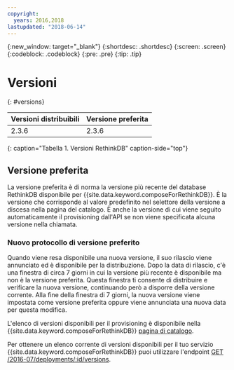 ```yaml
---
copyright:
  years: 2016,2018
lastupdated: "2018-06-14"
---
```


{:new_window: target="_blank"}
{:shortdesc: .shortdesc}
{:screen: .screen}
{:codeblock: .codeblock}
{:pre: .pre}
{:tip: .tip}

# Versioni 
{: #versions}

Versioni distribuibili| Versione preferita
----------|-----------
2.3.6 | 2.3.6
{: caption="Tabella 1. Versioni RethinkDB" caption-side="top"}

## Versione preferita

La versione preferita è di norma la versione più recente del database RethinkDB disponibile per {{site.data.keyword.composeForRethinkDB}}. È la versione che corrisponde al valore predefinito nel selettore della versione a discesa nella pagina del catalogo. È anche la versione di cui viene seguito automaticamente il provisioning dall'API se non viene specificata alcuna versione nella chiamata.

### Nuovo protocollo di versione preferito

Quando viene resa disponibile una nuova versione, il suo rilascio viene annunciato ed è disponibile per la distribuzione. Dopo la data di rilascio, c'è una finestra di circa 7 giorni in cui la versione più recente è disponibile ma non è la versione preferita. Questa finestra ti consente di distribuire e verificare la nuova versione, continuando però a disporre della versione corrente. Alla fine della finestra di 7 giorni, la nuova versione viene impostata come versione preferita oppure viene annunciata una nuova data per questa modifica.

L'elenco di versioni disponibili per il provisioning è disponibile nella {{site.data.keyword.composeForRethinkDB}} [pagina di catalogo](https://console.{DomainName}/catalog/services/compose-for-rethinkdb).

Per ottenere un elenco corrente di versioni disponibili per il tuo servizio {{site.data.keyword.composeForRethinkDB}} puoi utilizzare l'endpoint
[GET /2016-07/deployments/:id/versions](https://apidocs.compose.com/v1.0/reference#2016-07-get-deployments-versions).

